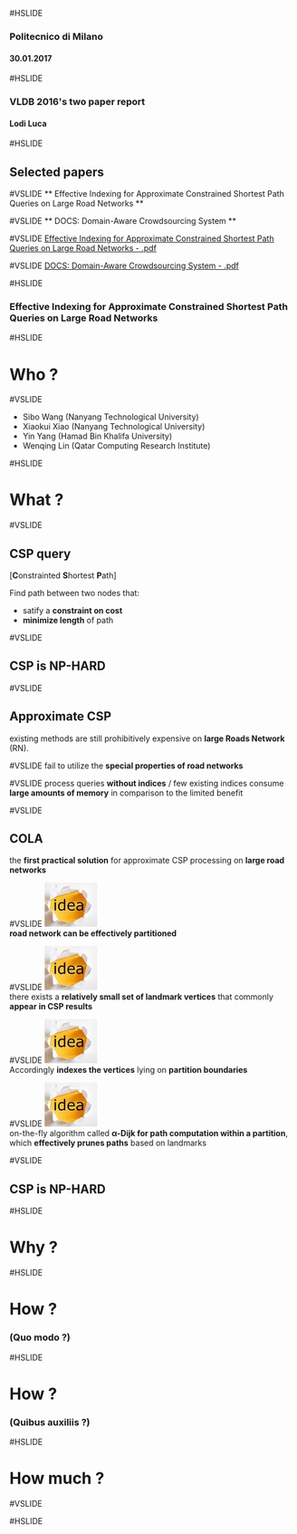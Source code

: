 #HSLIDE
### Politecnico di Milano
#### 30.01.2017

#HSLIDE
### VLDB 2016's two paper report
#### Lodi Luca

#HSLIDE
## Selected papers

#VSLIDE
** Effective Indexing for Approximate Constrained Shortest Path Queries on Large Road Networks **

#VSLIDE
** DOCS: Domain-Aware Crowdsourcing System **

#VSLIDE
[Effective Indexing for Approximate Constrained Shortest Path Queries on Large Road Networks - .pdf](http://www.vldb.org/pvldb/vol10/p61-wang.pdf)


#VSLIDE
[DOCS: Domain-Aware Crowdsourcing System - .pdf](http://www.vldb.org/pvldb/vol10/p361-zheng.pdf)

#HSLIDE
### Effective Indexing for Approximate Constrained Shortest Path Queries on Large Road Networks

#HSLIDE
# Who ?

#VSLIDE
- Sibo Wang
  (Nanyang Technological University)
- Xiaokui Xiao
  (Nanyang Technological University)
- Yin Yang
  (Hamad Bin Khalifa University)
- Wenqing Lin
  (Qatar Computing Research Institute)

#HSLIDE
# What ?

#VSLIDE
## CSP query
[**C**onstrainted **S**hortest **P**ath]<br>

Find path between two nodes that:
- satify a **constraint on cost**
- **minimize length** of path

#VSLIDE
## CSP is NP-HARD

#VSLIDE
## Approximate CSP
existing methods are still prohibitively expensive on **large Roads Network** (RN).

#VSLIDE
fail to utilize the **special properties of road networks**

#VSLIDE
process queries **without indices** / few existing indices consume **large amounts of memory** in comparison to the limited benefit

#VSLIDE
## COLA
the **first practical solution** for approximate CSP processing on **large road networks**

#VSLIDE
![idea](idea.jpg)
<br>
 **road network can be effectively partitioned**

#VSLIDE
![idea](idea.jpg)
<br>
there exists a **relatively small set of landmark vertices**
that commonly **appear in CSP results**

#VSLIDE
![idea](idea.jpg)
<br>
Accordingly **indexes the vertices** lying on **partition boundaries**

#VSLIDE
![idea](idea.jpg)
<br>
on-the-fly algorithm called **α-Dijk for path computation within a partition**, which **effectively prunes paths** based on landmarks


#VSLIDE
## CSP is NP-HARD

#HSLIDE
# Why ?

#HSLIDE
# How ?
### (Quo modo ?)

#HSLIDE
# How ?
### (Quibus auxiliis ?)

#HSLIDE
# How much ?
#VSLIDE


#HSLIDE
